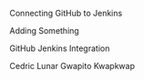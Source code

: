 Connecting GitHub to Jenkins

Adding Something 

GitHub Jenkins Integration

Cedric Lunar Gwapito Kwapkwap
